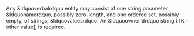 Any &ldquoverbalrdquo entity may consist of one string parameter, &ldquonamerdquo, possibly zero-length, and one ordered set, possibly empty,
of strings, &ldquovaluesrdquo. An &ldquoownerIdrdquo string [TK - other value], is required. 
